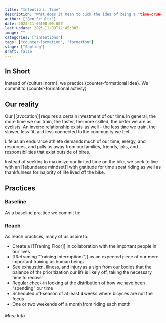 ```yaml
---
title: "Intentions: Time"
description: "What does it mean to buck the idea of being a "time-crunched" cyclist and to engage abundance instead? Even within the reality of all of life's responsibilities?"
author: ["Ben Schultz"]
date: 2023-11-05T08:00:00Z
last update: 2023-11-09T12:45:00Z
image: ""
categories: ["intentions"]
tags: ["counter-formation", "formation"]
stage: ["Sapling"]
draft: false
---
```


## In Short

Instead of {cultural norm}, we practice {counter-formational idea}. We commit to {counter-formational activity}

## Our reality

Our [[avocation]] requires a certain investment of our time. In general, the more time we can train, the faster, the more skilled, the better we are as cyclists. An inverse relationship exists, as well - the less time we train, the slower, less fit, and less connected to the community we feel.

Life as an endurance athlete demands much of our time, energy, and resources, and pulls us away from our families, friends, jobs, and responsibilities that exist outside of bikes.

Instead of seeking to maximize our limited time on the bike, we seek to live with an [[abundance mindset]] with gratitude for time spent riding as well as thankfulness for majority of life lived off the bike.

## Practices

### Baseline

As a baseline practice we commit to:

### Reach

As reach practices, many of us aspire to:

- Create a [[Training Floor]] in collaboration with the important people in our lives
- [[Reframing “Training Interruptions”]] as an expected piece of our more important training as human beings
- See exhaustion, illness, and injury as a sign from our bodies that the balance of the prioritization our life is likely off, taking the necessary time to recover
- Regular check-in looking at the distribution of how we have been “spending” our time
- Scheduled off-season of at least 4 weeks where bicycles are not the focus
- One or two weekends off a month from riding each month

###### More Info
